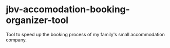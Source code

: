 # jbv-accomodation-booking-organizer-tool
Tool to speed up the booking process of my family's small accommodation company.
